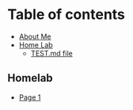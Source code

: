 # Table of contents

* [About Me](README.md)
* [Home Lab](<Home Lab/README.md>)
  * [TEST.md file](<Home Lab/test.md>)

## Homelab

* [Page 1](homelab/page-1.md)
